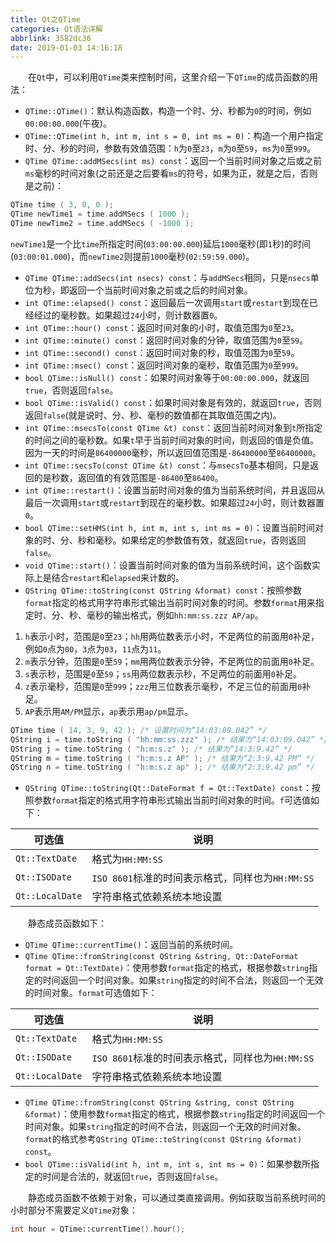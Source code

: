 ```yaml
---
title: Qt之QTime
categories: Qt语法详解
abbrlink: 3582dc36
date: 2019-01-03 14:16:18
---
```

&emsp;&emsp;在`Qt`中，可以利用`QTime`类来控制时间，这里介绍一下`QTime`的成员函数的用法：<!--more-->

- `QTime::QTime()`：默认构造函数，构造一个时、分、秒都为`0`的时间，例如`00:00:00.000`(午夜)。
- `QTime::QTime(int h, int m, int s = 0, int ms = 0)`：构造一个用户指定时、分、秒的时间，参数有效值范围：`h`为`0`至`23`，`m`为`0`至`59`，`ms`为`0`至`999`。
- `QTime QTime::addMSecs(int ms) const`：返回一个当前时间对象之后或之前`ms`毫秒的时间对象(之前还是之后要看`ms`的符号，如果为正，就是之后，否则是之前)：

``` cpp
QTime time ( 3, 0, 0 );
QTime newTime1 = time.addMSecs ( 1000 );
QTime newTime2 = time.addMSecs ( -1000 );
```

`newTime1`是一个比`time`所指定时间(`03:00:00.000`)延后`1000`毫秒(即`1`秒)的时间(`03:00:01.000`)，而`newTime2`则提前`1000`毫秒(`02:59:59.000`)。

- `QTime QTime::addSecs(int nsecs) const`：与`addMSecs`相同，只是`nsecs`单位为秒，即返回一个当前时间对象之前或之后的时间对象。
- `int QTime::elapsed() const`：返回最后一次调用`start`或`restart`到现在已经经过的毫秒数。如果超过`24`小时，则计数器置`0`。
- `int QTime::hour() const`：返回时间对象的小时，取值范围为`0`至`23`。
- `int QTime::minute() const`：返回时间对象的分钟，取值范围为`0`至`59`。
- `int QTime::second() const`：返回时间对象的秒，取值范围为`0`至`59`。
- `int QTime::msec() const`：返回时间对象的毫秒，取值范围为`0`至`999`。
- `bool QTime::isNull() const`：如果时间对象等于`00:00:00.000`，就返回`true`，否则返回`false`。
- `bool QTime::isValid() const`：如果时间对象是有效的，就返回`true`，否则返回`false`(就是说时、分、秒、毫秒的数值都在其取值范围之内)。
- `int QTime::msecsTo(const QTime &t) const`：返回当前时间对象到`t`所指定的时间之间的毫秒数。如果`t`早于当前时间对象的时间，则返回的值是负值。因为一天的时间是`86400000`毫秒，所以返回值范围是`-86400000`至`86400000`。
- `int QTime::secsTo(const QTime &t) const`：与`msecsTo`基本相同，只是返回的是秒数，返回值的有效范围是`-86400`至`86400`。
- `int QTime::restart()`：设置当前时间对象的值为当前系统时间，并且返回从最后一次调用`start`或`restart`到现在的毫秒数。如果超过`24`小时，则计数器置`0`。
- `bool QTime::setHMS(int h, int m, int s, int ms = 0)`：设置当前时间对象的时、分、秒和毫秒。如果给定的参数值有效，就返回`true`，否则返回`false`。
- `void QTime::start()`：设置当前时间对象的值为当前系统时间，这个函数实际上是结合`restart`和`elapsed`来计数的。
- `QString QTime::toString(const QString &format) const`：按照参数`format`指定的格式用字符串形式输出当前时间对象的时间。参数`format`用来指定时、分、秒、毫秒的输出格式，例如`hh:mm:ss.zzz AP/ap`。

1. `h`表示小时，范围是`0`至`23`；`hh`用两位数表示小时，不足两位的前面用`0`补足，例如`0`点为`00`，`3`点为`03`，`11`点为`11`。
2. `m`表示分钟，范围是`0`至`59`；`mm`用两位数表示分钟，不足两位的前面用`0`补足。
3. `s`表示秒，范围是`0`至`59`；`ss`用两位数表示秒，不足两位的前面用`0`补足。
4. `z`表示毫秒，范围是`0`至`999`；`zzz`用三位数表示毫秒，不足三位的前面用`0`补足。
5. `AP`表示用`AM/PM`显示，`ap`表示用`ap/pm`显示。

``` cpp
QTime time ( 14, 3, 9, 42 ); /* 设置时间为“14:03:09.042” */
QString i = time.toString ( "hh:mm:ss.zzz" ); /* 结果为“14:03:09.042” */
QString j = time.toString ( "h:m:s.z" ); /* 结果为“14:3:9.42” */
QString m = time.toString ( "h:m:s.z AP" ); /* 结果为“2:3:9.42 PM” */
QString n = time.toString ( "h:m:s.z ap" ); /* 结果为“2:3:9.42 pm” */
```

- `QString QTime::toString(Qt::DateFormat f = Qt::TextDate) const`：按照参数`format`指定的格式用字符串形式输出当前时间对象的时间。`f`可选值如下：

可选值           | 说明
----------------|-----
`Qt::TextDate`  | 格式为`HH:MM:SS`
`Qt::ISODate`   | `ISO 8601`标准的时间表示格式，同样也为`HH:MM:SS`
`Qt::LocalDate` | 字符串格式依赖系统本地设置

&emsp;&emsp;静态成员函数如下：

- `QTime QTime::currentTime()`：返回当前的系统时间。
- `QTime QTime::fromString(const QString &string, Qt::DateFormat format = Qt::TextDate)`：使用参数`format`指定的格式，根据参数`string`指定的时间返回一个时间对象。如果`string`指定的时间不合法，则返回一个无效的时间对象。`format`可选值如下：

可选值           | 说明
----------------|-----
`Qt::TextDate`  | 格式为`HH:MM:SS`
`Qt::ISODate`   | `ISO 8601`标准的时间表示格式，同样也为`HH:MM:SS`
`Qt::LocalDate` | 字符串格式依赖系统本地设置

- `QTime QTime::fromString(const QString &string, const QString &format)`：使用参数`format`指定的格式，根据参数`string`指定的时间返回一个时间对象。如果`string`指定的时间不合法，则返回一个无效的时间对象。`format`的格式参考`QString QTime::toString(const QString &format) const`。
- `bool QTime::isValid(int h, int m, int s, int ms = 0)`：如果参数所指定的时间是合法的，就返回`true`，否则返回`false`。

&emsp;&emsp;静态成员函数不依赖于对象，可以通过类直接调用。例如获取当前系统时间的小时部分不需要定义`QTime`对象：

``` cpp
int hour = QTime::currentTime().hour();
```